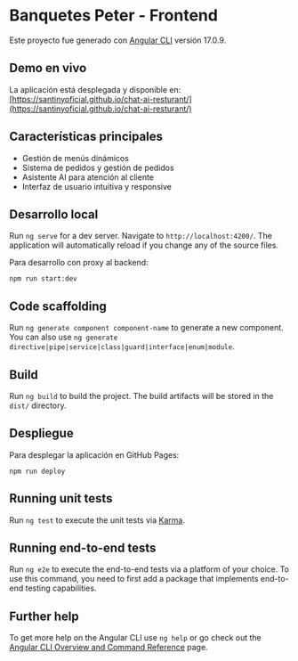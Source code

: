 # Banquetes Peter - Frontend

Este proyecto fue generado con [Angular CLI](https://github.com/angular/angular-cli) versión 17.0.9.

## Demo en vivo

La aplicación está desplegada y disponible en: [https://santinyoficial.github.io/chat-ai-resturant/](https://santinyoficial.github.io/chat-ai-resturant/)

## Características principales

- Gestión de menús dinámicos
- Sistema de pedidos y gestión de pedidos
- Asistente AI para atención al cliente
- Interfaz de usuario intuitiva y responsive

## Desarrollo local

Run `ng serve` for a dev server. Navigate to `http://localhost:4200/`. The application will automatically reload if you change any of the source files.

Para desarrollo con proxy al backend:
```
npm run start:dev
```

## Code scaffolding

Run `ng generate component component-name` to generate a new component. You can also use `ng generate directive|pipe|service|class|guard|interface|enum|module`.

## Build

Run `ng build` to build the project. The build artifacts will be stored in the `dist/` directory.

## Despliegue

Para desplegar la aplicación en GitHub Pages:
```
npm run deploy
```

## Running unit tests

Run `ng test` to execute the unit tests via [Karma](https://karma-runner.github.io).

## Running end-to-end tests

Run `ng e2e` to execute the end-to-end tests via a platform of your choice. To use this command, you need to first add a package that implements end-to-end testing capabilities.

## Further help

To get more help on the Angular CLI use `ng help` or go check out the [Angular CLI Overview and Command Reference](https://angular.io/cli) page.
